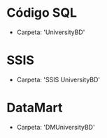# Código SQL
  - Carpeta: 'UniversityBD'

# SSIS
  - Carpeta: 'SSIS UniversityBD'

# DataMart
  - Carpeta: 'DMUniversityBD'

